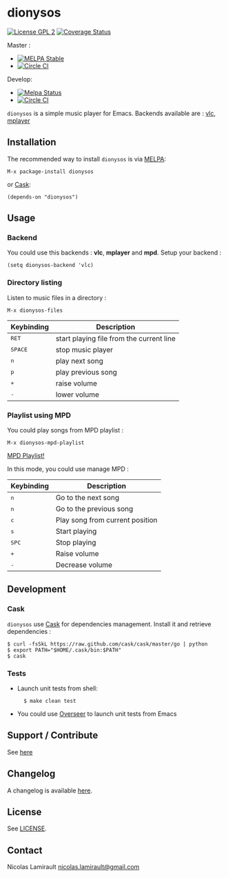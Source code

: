 # dionysos

[![License GPL 2][badge-license]][LICENSE]
[![Coverage Status](https://coveralls.io/repos/nlamirault/dionysos/badge.png?branch=master)](https://coveralls.io/r/nlamirault/dionysos?branch=master)

Master :
* [![MELPA Stable](http://stable.melpa.org/packages/dionysos-badge.svg)](http://stable.melpa.org/#/dionysos)
* [![Circle CI](https://circleci.com/gh/nlamirault/dionysos/tree/master.svg?style=svg)](https://circleci.com/gh/nlamirault/dionysos/tree/master)

Develop:
* [![Melpa Status](http://melpa.milkbox.net/packages/dionysos-badge.svg)](http://melpa.milkbox.net/#/dionysos)
* [![Circle CI](https://circleci.com/gh/nlamirault/dionysos/tree/develop.svg?style=svg)](https://circleci.com/gh/nlamirault/dionysos/tree/develop)




`dionysos` is a simple music player for Emacs.
Backends available are : [vlc][], [mplayer][]

## Installation

The recommended way to install ``dionysos`` is via [MELPA][]:

    M-x package-install dionysos

or [Cask][]:

	(depends-on "dionysos")

## Usage

### Backend

You could use this backends : **vlc**, **mplayer** and **mpd**.
Setup your backend :

    (setq dionysos-backend 'vlc)

### Directory listing

Listen to music files in a directory :

    M-x dionysos-files

Keybinding           | Description
---------------------|------------------------------------------------------------
<kbd>RET</kbd>       | start playing file from the current line
<kbd>SPACE</kbd>     | stop music player
<kbd>n</kbd>         | play next song
<kbd>p</kbd>         | play previous song
<kbd>+</kbd>         | raise volume
<kbd>-</kbd>         | lower volume

### Playlist using MPD

You could play songs from MPD playlist :

    M-x dionysos-mpd-playlist

[MPD Playlist!](var/dionysos-mpd-0.3.png)

In this mode, you could use manage MPD :

Keybinding           | Description
---------------------|------------------------------------------------------------
<kbd>n</kbd>         | Go to the next song
<kbd>n</kbd>         | Go to the previous song
<kbd>c</kbd>         | Play song from current position
<kbd>s</kbd>         | Start playing
<kbd>SPC</kbd>       | Stop playing
<kbd>+</kbd>         | Raise volume
<kbd>-</kbd>         | Decrease volume

## Development

### Cask

``dionysos`` use [Cask][] for dependencies
management. Install it and retrieve dependencies :

    $ curl -fsSkL https://raw.github.com/cask/cask/master/go | python
    $ export PATH="$HOME/.cask/bin:$PATH"
    $ cask


### Tests

* Launch unit tests from shell:

        $ make clean test

* You could use [Overseer][] to launch unit tests from Emacs


## Support / Contribute

See [here](CONTRIBUTING.md)


## Changelog

A changelog is available [here](ChangeLog.md).


## License

See [LICENSE](LICENSE).


## Contact

Nicolas Lamirault <nicolas.lamirault@gmail.com>



[dionysos]: https://github.com/nlamirault/dionysos
[badge-license]: https://img.shields.io/badge/license-GPL_2-green.svg?style=flat
[LICENSE]: https://github.com/nlamirault/dionysos/blob/master/LICENSE
[Issue tracker]: https://github.com/nlamirault/dionysos/issues

[GNU Emacs]: https://www.gnu.org/software/emacs/
[MELPA]: http://melpa.milkbox.net/
[Cask]: http://cask.github.io/

[Overseer]: https://github.com/tonini/overseer.el
[vlc]: http://www.videolan.org/vlc/
[mplayer]: http://www.mplayerhq.hu/design7/news.html

